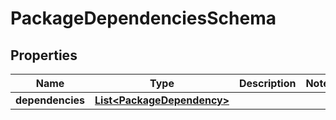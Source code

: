 
# PackageDependenciesSchema

## Properties
Name | Type | Description | Notes
------------ | ------------- | ------------- | -------------
**dependencies** | [**List&lt;PackageDependency&gt;**](PackageDependency.md) |  | 



